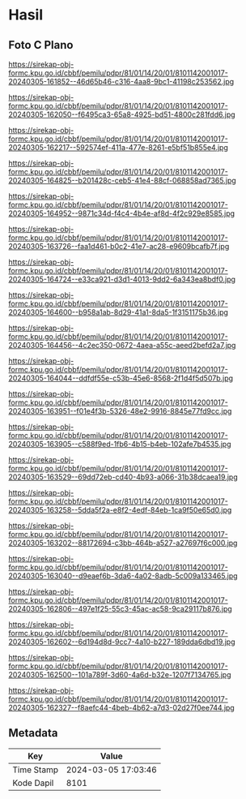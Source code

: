 # Hasil

## Foto C Plano

https://sirekap-obj-formc.kpu.go.id/cbbf/pemilu/pdpr/81/01/14/20/01/8101142001017-20240305-161852--46d65b46-c316-4aa8-9bc1-41198c253562.jpg

https://sirekap-obj-formc.kpu.go.id/cbbf/pemilu/pdpr/81/01/14/20/01/8101142001017-20240305-162050--f6495ca3-65a8-4925-bd51-4800c281fdd6.jpg

https://sirekap-obj-formc.kpu.go.id/cbbf/pemilu/pdpr/81/01/14/20/01/8101142001017-20240305-162217--592574ef-411a-477e-8261-e5bf51b855e4.jpg

https://sirekap-obj-formc.kpu.go.id/cbbf/pemilu/pdpr/81/01/14/20/01/8101142001017-20240305-164825--b201428c-ceb5-41e4-88cf-068858ad7365.jpg

https://sirekap-obj-formc.kpu.go.id/cbbf/pemilu/pdpr/81/01/14/20/01/8101142001017-20240305-164952--9871c34d-f4c4-4b4e-af8d-4f2c929e8585.jpg

https://sirekap-obj-formc.kpu.go.id/cbbf/pemilu/pdpr/81/01/14/20/01/8101142001017-20240305-163726--faa1d461-b0c2-41e7-ac28-e9609bcafb7f.jpg

https://sirekap-obj-formc.kpu.go.id/cbbf/pemilu/pdpr/81/01/14/20/01/8101142001017-20240305-164724--e33ca921-d3d1-4013-9dd2-6a343ea8bdf0.jpg

https://sirekap-obj-formc.kpu.go.id/cbbf/pemilu/pdpr/81/01/14/20/01/8101142001017-20240305-164600--b958a1ab-8d29-41a1-8da5-1f3151175b36.jpg

https://sirekap-obj-formc.kpu.go.id/cbbf/pemilu/pdpr/81/01/14/20/01/8101142001017-20240305-164456--4c2ec350-0672-4aea-a55c-aeed2befd2a7.jpg

https://sirekap-obj-formc.kpu.go.id/cbbf/pemilu/pdpr/81/01/14/20/01/8101142001017-20240305-164044--ddfdf55e-c53b-45e6-8568-2f1d4f5d507b.jpg

https://sirekap-obj-formc.kpu.go.id/cbbf/pemilu/pdpr/81/01/14/20/01/8101142001017-20240305-163951--f01e4f3b-5326-48e2-9916-8845e77fd9cc.jpg

https://sirekap-obj-formc.kpu.go.id/cbbf/pemilu/pdpr/81/01/14/20/01/8101142001017-20240305-163905--c588f9ed-1fb6-4b15-b4eb-102afe7b4535.jpg

https://sirekap-obj-formc.kpu.go.id/cbbf/pemilu/pdpr/81/01/14/20/01/8101142001017-20240305-163529--69dd72eb-cd40-4b93-a066-31b38dcaea19.jpg

https://sirekap-obj-formc.kpu.go.id/cbbf/pemilu/pdpr/81/01/14/20/01/8101142001017-20240305-163258--5dda5f2a-e8f2-4edf-84eb-1ca9f50e65d0.jpg

https://sirekap-obj-formc.kpu.go.id/cbbf/pemilu/pdpr/81/01/14/20/01/8101142001017-20240305-163202--88172694-c3bb-464b-a527-a27697f6c000.jpg

https://sirekap-obj-formc.kpu.go.id/cbbf/pemilu/pdpr/81/01/14/20/01/8101142001017-20240305-163040--d9eaef6b-3da6-4a02-8adb-5c009a133465.jpg

https://sirekap-obj-formc.kpu.go.id/cbbf/pemilu/pdpr/81/01/14/20/01/8101142001017-20240305-162806--497e1f25-55c3-45ac-ac58-9ca29117b876.jpg

https://sirekap-obj-formc.kpu.go.id/cbbf/pemilu/pdpr/81/01/14/20/01/8101142001017-20240305-162602--6d194d8d-9cc7-4a10-b227-189dda6dbd19.jpg

https://sirekap-obj-formc.kpu.go.id/cbbf/pemilu/pdpr/81/01/14/20/01/8101142001017-20240305-162500--101a789f-3d60-4a6d-b32e-1207f7134765.jpg

https://sirekap-obj-formc.kpu.go.id/cbbf/pemilu/pdpr/81/01/14/20/01/8101142001017-20240305-162327--f8aefc44-4beb-4b62-a7d3-02d27f0ee744.jpg


## Metadata

| Key        | Value               |
| ---------- | ------------------- |
| Time Stamp | 2024-03-05 17:03:46 |
| Kode Dapil | 8101                |



